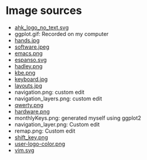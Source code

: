 # Image sources

- [ahk_logo_no_text.svg](https://www.autohotkey.com/)
- ggplot.gif: Recorded on my computer
- [hands.jpg](https://www.neurosurg.org/articles/how-can-you-avoid-wrist-pain-from-constant-typing)
- [software.jpeg](https://medium.com/utopicode/10-best-code-editors-for-software-developers-in-2021-8f96bd3a509b)
- [emacs.png](https://commons.wikimedia.org/wiki/File:EmacsIcon.svg)
- [espanso.svg](https://espanso.org/)
- [hadley.png](https://twitter.com/hadleywickham/status/1169603647614967808?s=20)
- [kbe.png](https://karabiner-elements.pqrs.org/images/logo.png)
- [keyboard.jpg](https://www.amazon.com/Datacal-English-Computer-Keyboard-CD1149/dp/B00DGHDTLG)
- [layouts.jpg](https://imgflip.com/memegenerator/Drake-Hotline-Bling)
- navigation.png: custom edit
- navigation_layers.png: custom edit
- [qwerty.png](https://commons.wikimedia.org/wiki/File:Finger_position_on_a_keyboard.png)
- [hardware.png](https://ergodox-ez.com/pages/ergodox-ez-glow)
- monthlyKeys.png: generated myself using ggplot2
- navigation_layer.png: Custom edit
- remap.png: Custom edit
- [shift_key.png](https://www.shutterstock.com/image-photo/computer-shift-key-finger-pressing-button-272983346)
- [user-logo-color.png](https://user2021.r-project.org//img/artwork/user-logo-color.png)
- [vim.svg](https://commons.wikimedia.org/wiki/File:Vimlogo.svg)
